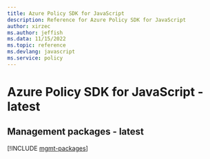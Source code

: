 ```yaml
---
title: Azure Policy SDK for JavaScript
description: Reference for Azure Policy SDK for JavaScript
author: xirzec
ms.author: jeffish
ms.data: 11/15/2022
ms.topic: reference
ms.devlang: javascript
ms.service: policy
---
```

# Azure Policy SDK for JavaScript - latest

## Management packages - latest
[!INCLUDE [mgmt-packages](policy-mgmt-index.md)]